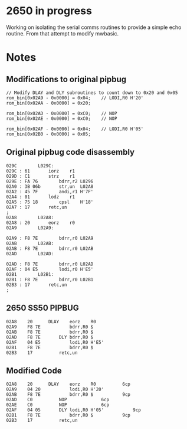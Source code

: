 # 2650 in progress
 Working on isolating the serial comms routines to provide a simple echo routine.
 From that attempt to modify mwbasic.
 
# Notes

## Modifications to original pipbug

```
// Modify DLAY and DLY subroutines to count down to 0x20 and 0x05
rom_bin[0x02A9 - 0x0000] = 0x04;    // LODI,R0 H'20'
rom_bin[0x02AA - 0x0000] = 0x20;

rom_bin[0x02AD - 0x0000] = 0xC0;    // NOP
rom_bin[0x02AE - 0x0000] = 0xC0;    // NOP

rom_bin[0x02AF - 0x0000] = 0x04;    // LODI,R0 H'05'
rom_bin[0x02B0 - 0x0000] = 0x05; 
```
## Original pipbug code disassembly

```
029C		L029C:
029C : 61  		iorz	r1
029D : C1  		strz	r1
029E : FA 76  		bdrr,r2	L0296
02A0 : 3B 06b  		str,un	L02A8
02A2 : 45 7F  		andi,r1	H'7F'
02A4 : 01  		lodz	r1
02A5 : 75 18  		cpsl	H'18'
02A7 : 17  		retc,un
;
02A8	 	L02A8:
02A8 : 20  		eorz	r0
02A9	 	L02A9:

02A9 : F8 7E  		bdrr,r0	L02A9
02AB	 	L02AB:
02AB : F8 7E  		bdrr,r0	L02AB
02AD	 	L02AD:

02AD : F8 7E  		bdrr,r0	L02AD
02AF : 04 E5  		lodi,r0	H'E5'
02B1 		L02B1:
02B1 : F8 7E  		bdrr,r0	L02B1
02B3 : 17  		retc,un
;
```
## 2650 SS50 PIPBUG
```
02A8	20		DLAY	eorz	R0
02A9	F8 7E			bdrr,R0	$
02AB	F8 7E			bdrr,R0	$	
02AD	F8 7E		DLY	bdrr,R0	$
02AF	04 E5			lodi,R0	H'E5'
02B1	F8 7E			bdrr,R0	$
02B3	17			retc,un
```
## Modified Code
```
02A8	20		DLAY	eorz	R0			6cp
02A9	04 20			lodi,R0	H'20'		
02AB	F8 7E			bdrr,R0	$			9cp
02AD	C0			NOP				6cp
02AE	C0			NOP				6cp
02AF	04 05		DLY	lodi,R0	H'05'			9cp		
02B1	F8 7E			bdrr,R0	$			9cp
02B3	17			retc,un
```

